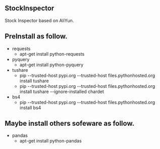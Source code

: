 ## StockInspector
Stock Inspector based on AliYun.

## PreInstall as follow.
- requests
    - apt-get install python-requests
- pyquery
    - apt-get install python-pyquery
- tushare
    - pip --trusted-host pypi.org --trusted-host files.pythonhosted.org install tushare
    - pip --trusted-host pypi.org --trusted-host files.pythonhosted.org install tushare --ignore-installed chardet
- bs4
    - pip --trusted-host pypi.org --trusted-host files.pythonhosted.org install bs4


## Maybe install others sofeware as follow.
- pandas
    - apt-get install python-pandas

